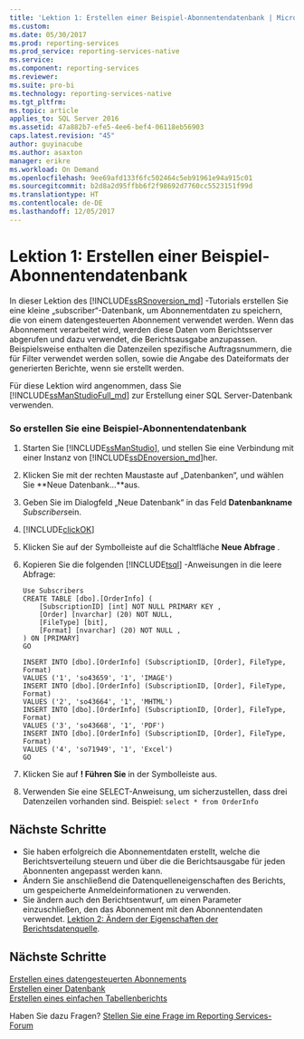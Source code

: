 ```yaml
---
title: 'Lektion 1: Erstellen einer Beispiel-Abonnentendatenbank | Microsoft-Dokumentation'
ms.custom: 
ms.date: 05/30/2017
ms.prod: reporting-services
ms.prod_service: reporting-services-native
ms.service: 
ms.component: reporting-services
ms.reviewer: 
ms.suite: pro-bi
ms.technology: reporting-services-native
ms.tgt_pltfrm: 
ms.topic: article
applies_to: SQL Server 2016
ms.assetid: 47a882b7-efe5-4ee6-bef4-06118eb56903
caps.latest.revision: "45"
author: guyinacube
ms.author: asaxton
manager: erikre
ms.workload: On Demand
ms.openlocfilehash: 9ee69afd133f6fc502464c5eb91961e94a915c01
ms.sourcegitcommit: b2d8a2d95ffbb6f2f98692d7760cc5523151f99d
ms.translationtype: HT
ms.contentlocale: de-DE
ms.lasthandoff: 12/05/2017
---
```

# <a name="lesson-1-creating-a-sample-subscriber-database"></a>Lektion 1: Erstellen einer Beispiel-Abonnentendatenbank

In dieser Lektion des [!INCLUDE[ssRSnoversion_md](../includes/ssrsnoversion-md.md)] -Tutorials erstellen Sie eine kleine „subscriber“-Datenbank, um Abonnementdaten zu speichern, die von einem datengesteuerten Abonnement verwendet werden. Wenn das Abonnement verarbeitet wird, werden diese Daten vom Berichtsserver abgerufen und dazu verwendet, die Berichtsausgabe anzupassen. Beispielsweise enthalten die Datenzeilen spezifische Auftragsnummern, die für Filter verwendet werden sollen, sowie die Angabe des Dateiformats der generierten Berichte, wenn sie erstellt werden.  
  
Für diese Lektion wird angenommen, dass Sie [!INCLUDE[ssManStudioFull_md](../includes/ssmanstudiofull-md.md)] zur Erstellung einer SQL Server-Datenbank verwenden.  
  
### <a name="to-create-a-sample-subscriber-database"></a>So erstellen Sie eine Beispiel-Abonnentendatenbank  
  
1.  Starten Sie [!INCLUDE[ssManStudio](../includes/ssmanstudio-md.md)], und stellen Sie eine Verbindung mit einer Instanz von [!INCLUDE[ssDEnoversion_md](../includes/ssdenoversion-md.md)]her.  
  
2.  Klicken Sie mit der rechten Maustaste auf „Datenbanken“, und wählen Sie **Neue Datenbank...**aus.  
  
3.  Geben Sie im Dialogfeld „Neue Datenbank“ in das Feld **Datenbankname** *Subscribers*ein. 
4. [!INCLUDE[clickOK](../includes/clickok-md.md)]  
  
5.  Klicken Sie auf der Symbolleiste auf die Schaltfläche **Neue Abfrage** .  
  
6.  Kopieren Sie die folgenden [!INCLUDE[tsql](../includes/tsql-md.md)] -Anweisungen in die leere Abfrage:  
  
    ```  
    Use Subscribers  
    CREATE TABLE [dbo].[OrderInfo] (  
        [SubscriptionID] [int] NOT NULL PRIMARY KEY ,  
        [Order] [nvarchar] (20) NOT NULL,  
        [FileType] [bit],  
        [Format] [nvarchar] (20) NOT NULL ,  
    ) ON [PRIMARY]  
    GO  
  
    INSERT INTO [dbo].[OrderInfo] (SubscriptionID, [Order], FileType, Format)   
    VALUES ('1', 'so43659', '1', 'IMAGE')  
    INSERT INTO [dbo].[OrderInfo] (SubscriptionID, [Order], FileType, Format)   
    VALUES ('2', 'so43664', '1', 'MHTML')  
    INSERT INTO [dbo].[OrderInfo] (SubscriptionID, [Order], FileType, Format)   
    VALUES ('3', 'so43668', '1', 'PDF')  
    INSERT INTO [dbo].[OrderInfo] (SubscriptionID, [Order], FileType, Format)   
    VALUES ('4', 'so71949', '1', 'Excel')  
    GO  
    ```  
  
7.  Klicken Sie auf **! Führen Sie**  in der Symbolleiste aus.  
  
8.  Verwenden Sie eine SELECT-Anweisung, um sicherzustellen, dass drei Datenzeilen vorhanden sind. Beispiel: `select * from OrderInfo`  
  
## <a name="next-steps"></a>Nächste Schritte  
+ Sie haben erfolgreich die Abonnementdaten erstellt, welche die Berichtsverteilung steuern und über die die Berichtsausgabe für jeden Abonnenten angepasst werden kann. 
+ Ändern Sie anschließend die Datenquelleneigenschaften des Berichts, um gespeicherte Anmeldeinformationen zu verwenden. 
+ Sie ändern auch den Berichtsentwurf, um einen Parameter einzuschließen, den das Abonnement mit den Abonnentendaten verwendet. [Lektion 2: Ändern der Eigenschaften der Berichtsdatenquelle](../reporting-services/lesson-2-modifying-the-report-data-source-properties.md).  

## <a name="next-steps"></a>Nächste Schritte

[Erstellen eines datengesteuerten Abonnements](../reporting-services/create-a-data-driven-subscription-ssrs-tutorial.md)  
[Erstellen einer Datenbank](../relational-databases/databases/create-a-database.md)  
[Erstellen eines einfachen Tabellenberichts](../reporting-services/create-a-basic-table-report-ssrs-tutorial.md)  

Haben Sie dazu Fragen? [Stellen Sie eine Frage im Reporting Services-Forum](http://go.microsoft.com/fwlink/?LinkId=620231)
